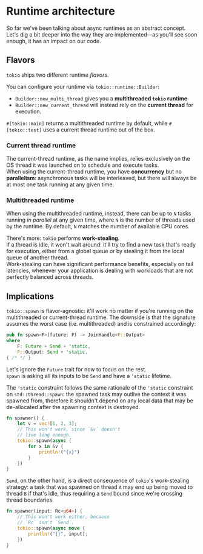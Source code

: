 # Runtime architecture

So far we've been talking about async runtimes as an abstract concept.
Let's dig a bit deeper into the way they are implemented—as you'll see soon enough,
it has an impact on our code.

## Flavors

`tokio` ships two different runtime _flavors_.

You can configure your runtime via `tokio::runtime::Builder`:

- `Builder::new_multi_thread` gives you a **multithreaded `tokio` runtime**
- `Builder::new_current_thread` will instead rely on the **current thread** for execution.

`#[tokio::main]` returns a multithreaded runtime by default, while
`#[tokio::test]` uses a current thread runtime out of the box.

### Current thread runtime

The current-thread runtime, as the name implies, relies exclusively on the OS thread
it was launched on to schedule and execute tasks.\
When using the current-thread runtime, you have **concurrency** but no **parallelism**:
asynchronous tasks will be interleaved, but there will always be at most one task running
at any given time.

### Multithreaded runtime

When using the multithreaded runtime, instead, there can be up to `N` tasks running
_in parallel_ at any given time, where `N` is the number of threads used by the
runtime. By default, `N` matches the number of available CPU cores.

There's more: `tokio` performs **work-stealing**.\
If a thread is idle, it won't wait around: it'll try to find a new task that's ready for
execution, either from a global queue or by stealing it from the local queue of another
thread.\
Work-stealing can have significant performance benefits, especially on tail latencies,
whenever your application is dealing with workloads that are not perfectly balanced
across threads.

## Implications

`tokio::spawn` is flavor-agnostic: it'll work no matter if you're running on the multithreaded
or current-thread runtime. The downside is that the signature assumes the worst case
(i.e. multithreaded) and is constrained accordingly:

```rust
pub fn spawn<F>(future: F) -> JoinHandle<F::Output>
where
    F: Future + Send + 'static,
    F::Output: Send + 'static,
{ /* */ }
```

Let's ignore the `Future` trait for now to focus on the rest.\
`spawn` is asking all its inputs to be `Send` and have a `'static` lifetime.

The `'static` constraint follows the same rationale of the `'static` constraint
on `std::thread::spawn`: the spawned task may outlive the context it was spawned
from, therefore it shouldn't depend on any local data that may be de-allocated
after the spawning context is destroyed.

```rust
fn spawner() {
    let v = vec![1, 2, 3];
    // This won't work, since `&v` doesn't
    // live long enough.
    tokio::spawn(async { 
        for x in &v {
            println!("{x}")
        }
    })
}
```

`Send`, on the other hand, is a direct consequence of `tokio`'s work-stealing strategy:
a task that was spawned on thread `A` may end up being moved to thread `B` if that's idle,
thus requiring a `Send` bound since we're crossing thread boundaries.

```rust
fn spawner(input: Rc<u64>) {
    // This won't work either, because
    // `Rc` isn't `Send`.
    tokio::spawn(async move {
        println!("{}", input);
    })
}
```
